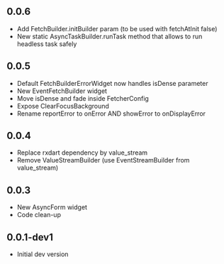 ## 0.0.6
* Add FetchBuilder.initBuilder param (to be used with fetchAtInit false)
* New static AsyncTaskBuilder.runTask method that allows to run headless task safely

## 0.0.5
* Default FetchBuilderErrorWidget now handles isDense parameter
* New EventFetchBuilder widget
* Move isDense and fade inside FetcherConfig
* Expose ClearFocusBackground
* Rename reportError to onError AND showError to onDisplayError

## 0.0.4
* Replace rxdart dependency by value_stream
* Remove ValueStreamBuilder (use EventStreamBuilder from value_stream)

## 0.0.3
* New AsyncForm widget
* Code clean-up

## 0.0.1-dev1
* Initial dev version

